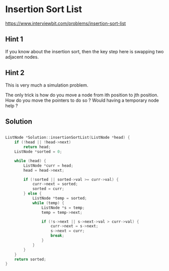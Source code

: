 # Insertion Sort List

https://www.interviewbit.com/problems/insertion-sort-list



## Hint 1

If you know about the insertion sort, then the key step here is swapping two adjacent nodes.

## Hint 2

This is very much a simulation problem.

The only trick is how do you move a node from ith position to jth position. 
How do you move the pointers to do so ? Would having a temporary node help ?


## Solution

```cpp

ListNode *Solution::insertionSortList(ListNode *head) {
    if (!head || !head->next)
        return head;
    ListNode *sorted = 0;

    while (head) {
        ListNode *curr = head;
        head = head->next;

        if (!sorted || sorted->val >= curr->val) {
            curr->next = sorted;
            sorted = curr;
        } else {
            ListNode *temp = sorted;
            while (temp) {
                ListNode *s = temp;
                temp = temp->next;

                if (!s->next || s->next->val > curr->val) {
                    curr->next = s->next;
                    s->next = curr;
                    break;
                }
            }
        }
    }
    return sorted;
}
```